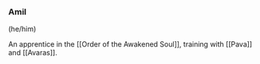 ### Amil
(he/him)

An apprentice in the [[Order of the Awakened Soul]], training with [[Pava]] and [[Avaras]].